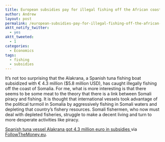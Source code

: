 ```yaml
---
title: European subsidies pay for illegal fishing off the African coast
author: Andrew
layout: post
permalink: /european-subsidies-pay-for-illegal-fishing-off-the-african-coast/
aktt_notify_twitter:
  - yes
aktt_tweeted:
  - 1
categories:
  - Economics
tags:
  - fishing
  - subsidies
---
```

It&#8217;s not too surprising that the Alakrana, a Spanish tuna fishing boat subsidized with € 4.3 million ($5.8 million USD), has caught illegally fishing off the coast of Somalia. For me, what is more interesting is that there seems to be some meat to the theory that there is a link between Somali piracy and fishing. It is thought that international vessels took advantage of the political turmoil in Somalia by aggressively fishing in Somali waters and depleting that country&#8217;s fishery resources. Somali fishermen, who now must deal with depleted fisheries, struggle to make a decent living and turn to more desperate activities like piracy.

[Spanish tuna vessel Alakrana got 4.3 million euro in subsidies ][1] via <a href="http://www.followthemoney.eu/" target="_blank">FollowTheMoney.eu</a>.

 [1]: http://www.followthemoney.eu/alakrana/
